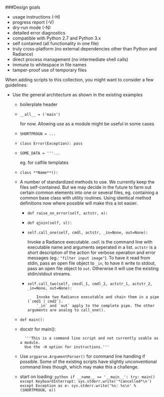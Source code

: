 
###Design goals
 - usage instructions (-H)
 - progress report (-V)
 - dry-run mode (-N)
 - detailed error diagnostics
 - compatible with Python 2.7 and Python 3.x
 - self contained (all functionality in one file)
 - truly cross-platform (no external dependencies other than Python and Radiance)
 - direct process management (no intermediate shell calls)
 - immune to whitespace in file names
 - tamper-proof use of temporary files


When adding scripts to this collection, you might want to consider a few guidelines:

  * Use the general architecture as shown in the existing examples

    - boilerplate header

    - `__all__ = ('main')`

      for now. Allowing use as a module might be useful in some cases

    - `SHORTPROGN = ...`

    - `class Error(Exception): pass`

    - `SOME_DATA = '''...`

      eg. for calfile templates

    - `class **Name**():`

    - A number of standardized methods to use. We currently keep the files self-contained. But we may decide in the future to farm out certain common elements into one or several files, eg. containing a common base class with utility routines. Using identical method definitions now where possible will make this a lot easier.

      * `def raise_on_error(self, actstr, e):`

      * `def qjoin(self, sl):`

      * `self.call_one(self, cmdl, actstr, _in=None, out=None):`

        Invoke a Radiance executable.
				`cmdl` is the command line with executable name and arguments seperated in a list.
				`actstr` is a short description of the action for verbose operation and error messages
				(eg.: `"filter input image"`). To have it read from stdin, pass an open file object to `_in`,
				to have it write to stdout, pass an open file object to `out`.
				Otherwise it will use the existing stdin/stdout streams.

      * `self.call_two(self, cmsdl_1, cmdl_2, actstr_1, actstr_2, _in=None, out=None):`

				Invoke two Radiance executable and chain them in a pipe (`cmd1 | cmd2`).
				`_in` and `out` apply to the complete pipe. The other arguments are analog to call_one().
    -	`def main():`

      * docstr for main():
              
              '''This is a command line script and not currently usable as a module.
              Use the -H option for instructions.'''
              
      * Use `argparse.ArgumentParser()` for command line handling if possible. Some of the existing scripts have slightly unconventional command lines though, which may make this a challenge.

    - start on loading:
            ```python
            if __name__ == '__main__':
                try: main()
                    except KeyboardInterrupt:
                        sys.stderr.write('*cancelled*\n')
                    except Exception as e:
                        sys.stderr.write('%s: %s\n' % (SHORTPROGN, e))
            ```



